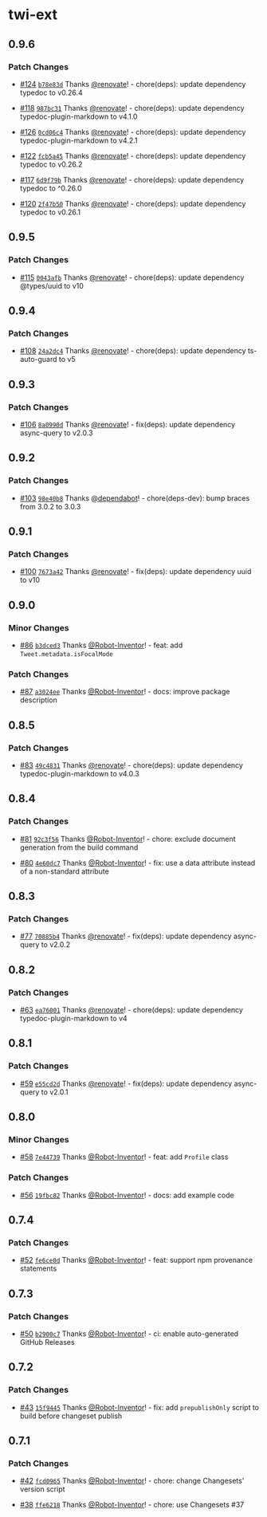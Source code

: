# twi-ext

## 0.9.6

### Patch Changes

-   [#124](https://github.com/Robot-Inventor/twi-ext/pull/124) [`b78e83d`](https://github.com/Robot-Inventor/twi-ext/commit/b78e83dfb72374e5806f5dfb285674e07d40e00a) Thanks [@renovate](https://github.com/apps/renovate)! - chore(deps): update dependency typedoc to v0.26.4

-   [#118](https://github.com/Robot-Inventor/twi-ext/pull/118) [`987bc31`](https://github.com/Robot-Inventor/twi-ext/commit/987bc314a7633f4ddc30b97a4a2c6eb7a361e690) Thanks [@renovate](https://github.com/apps/renovate)! - chore(deps): update dependency typedoc-plugin-markdown to v4.1.0

-   [#126](https://github.com/Robot-Inventor/twi-ext/pull/126) [`0cd06c4`](https://github.com/Robot-Inventor/twi-ext/commit/0cd06c4c7b432166c82769dfec8e789cb9076102) Thanks [@renovate](https://github.com/apps/renovate)! - chore(deps): update dependency typedoc-plugin-markdown to v4.2.1

-   [#122](https://github.com/Robot-Inventor/twi-ext/pull/122) [`fcb5a45`](https://github.com/Robot-Inventor/twi-ext/commit/fcb5a45f862cad5c2c1e768882b3d97055340b69) Thanks [@renovate](https://github.com/apps/renovate)! - chore(deps): update dependency typedoc to v0.26.2

-   [#117](https://github.com/Robot-Inventor/twi-ext/pull/117) [`6d9f79b`](https://github.com/Robot-Inventor/twi-ext/commit/6d9f79b151cdbad94d8d46ae2d2e6dd3b349fdba) Thanks [@renovate](https://github.com/apps/renovate)! - chore(deps): update dependency typedoc to ^0.26.0

-   [#120](https://github.com/Robot-Inventor/twi-ext/pull/120) [`2f47b50`](https://github.com/Robot-Inventor/twi-ext/commit/2f47b501c3ae262d37b14a90d21aa074251bb074) Thanks [@renovate](https://github.com/apps/renovate)! - chore(deps): update dependency typedoc to v0.26.1

## 0.9.5

### Patch Changes

-   [#115](https://github.com/Robot-Inventor/twi-ext/pull/115) [`0043afb`](https://github.com/Robot-Inventor/twi-ext/commit/0043afb9bd23d6bf1ccfc7a09fc743107f67542c) Thanks [@renovate](https://github.com/apps/renovate)! - chore(deps): update dependency @types/uuid to v10

## 0.9.4

### Patch Changes

-   [#108](https://github.com/Robot-Inventor/twi-ext/pull/108) [`24a2dc4`](https://github.com/Robot-Inventor/twi-ext/commit/24a2dc4301a8080c72b12d8fafc73f4bb59bebcc) Thanks [@renovate](https://github.com/apps/renovate)! - chore(deps): update dependency ts-auto-guard to v5

## 0.9.3

### Patch Changes

-   [#106](https://github.com/Robot-Inventor/twi-ext/pull/106) [`8a0990d`](https://github.com/Robot-Inventor/twi-ext/commit/8a0990d0ca3b283b4375e4f5f82b7e2e30bac7c8) Thanks [@renovate](https://github.com/apps/renovate)! - fix(deps): update dependency async-query to v2.0.3

## 0.9.2

### Patch Changes

-   [#103](https://github.com/Robot-Inventor/twi-ext/pull/103) [`98e40b8`](https://github.com/Robot-Inventor/twi-ext/commit/98e40b87c233b92a97b00149903f364a52d68e04) Thanks [@dependabot](https://github.com/apps/dependabot)! - chore(deps-dev): bump braces from 3.0.2 to 3.0.3

## 0.9.1

### Patch Changes

-   [#100](https://github.com/Robot-Inventor/twi-ext/pull/100) [`7673a42`](https://github.com/Robot-Inventor/twi-ext/commit/7673a423a011b798f91aa441576b9feb222376e7) Thanks [@renovate](https://github.com/apps/renovate)! - fix(deps): update dependency uuid to v10

## 0.9.0

### Minor Changes

-   [#86](https://github.com/Robot-Inventor/twi-ext/pull/86) [`b3dced3`](https://github.com/Robot-Inventor/twi-ext/commit/b3dced306d53214f1f3a4690f00bde5a7b5e6518) Thanks [@Robot-Inventor](https://github.com/Robot-Inventor)! - feat: add `Tweet.metadata.isFocalMode`

### Patch Changes

-   [#87](https://github.com/Robot-Inventor/twi-ext/pull/87) [`a3024ee`](https://github.com/Robot-Inventor/twi-ext/commit/a3024ee2cc960c967706ac7e4d07372c4b58d2b4) Thanks [@Robot-Inventor](https://github.com/Robot-Inventor)! - docs: improve package description

## 0.8.5

### Patch Changes

-   [#83](https://github.com/Robot-Inventor/twi-ext/pull/83) [`49c4831`](https://github.com/Robot-Inventor/twi-ext/commit/49c4831d073e47b89f0cc5d38bd479b62257a1f7) Thanks [@renovate](https://github.com/apps/renovate)! - chore(deps): update dependency typedoc-plugin-markdown to v4.0.3

## 0.8.4

### Patch Changes

-   [#81](https://github.com/Robot-Inventor/twi-ext/pull/81) [`92c3f56`](https://github.com/Robot-Inventor/twi-ext/commit/92c3f56241bae719c15dd0d6f0a29bbe763271ef) Thanks [@Robot-Inventor](https://github.com/Robot-Inventor)! - chore: exclude document generation from the build command

-   [#80](https://github.com/Robot-Inventor/twi-ext/pull/80) [`4e60dc7`](https://github.com/Robot-Inventor/twi-ext/commit/4e60dc75cf812827a4e88ee940a5bf53d490b9bc) Thanks [@Robot-Inventor](https://github.com/Robot-Inventor)! - fix: use a data attribute instead of a non-standard attribute

## 0.8.3

### Patch Changes

-   [#77](https://github.com/Robot-Inventor/twi-ext/pull/77) [`70885b4`](https://github.com/Robot-Inventor/twi-ext/commit/70885b4f618ef039b34297a45fdc6f48332d67ba) Thanks [@renovate](https://github.com/apps/renovate)! - fix(deps): update dependency async-query to v2.0.2

## 0.8.2

### Patch Changes

-   [#63](https://github.com/Robot-Inventor/twi-ext/pull/63) [`ea76001`](https://github.com/Robot-Inventor/twi-ext/commit/ea76001205c6fba1f3478194a75c56db78c28f28) Thanks [@renovate](https://github.com/apps/renovate)! - chore(deps): update dependency typedoc-plugin-markdown to v4

## 0.8.1

### Patch Changes

-   [#59](https://github.com/Robot-Inventor/twi-ext/pull/59) [`e55cd2d`](https://github.com/Robot-Inventor/twi-ext/commit/e55cd2d8fa0f6dc5d7ec2e51e49bc3d00578e799) Thanks [@renovate](https://github.com/apps/renovate)! - fix(deps): update dependency async-query to v2.0.1

## 0.8.0

### Minor Changes

-   [#58](https://github.com/Robot-Inventor/twi-ext/pull/58) [`7e44739`](https://github.com/Robot-Inventor/twi-ext/commit/7e447399aa6efaea535f3b2cf15fffd07e5d1fb8) Thanks [@Robot-Inventor](https://github.com/Robot-Inventor)! - feat: add `Profile` class

### Patch Changes

-   [#56](https://github.com/Robot-Inventor/twi-ext/pull/56) [`19fbc82`](https://github.com/Robot-Inventor/twi-ext/commit/19fbc824eaabbe223fae85f0f2ec010bbe080cfc) Thanks [@Robot-Inventor](https://github.com/Robot-Inventor)! - docs: add example code

## 0.7.4

### Patch Changes

-   [#52](https://github.com/Robot-Inventor/twi-ext/pull/52) [`fe6ce0d`](https://github.com/Robot-Inventor/twi-ext/commit/fe6ce0de8d2d5e9fe695b8f9a029d22504a6906a) Thanks [@Robot-Inventor](https://github.com/Robot-Inventor)! - feat: support npm provenance statements

## 0.7.3

### Patch Changes

-   [#50](https://github.com/Robot-Inventor/twi-ext/pull/50) [`b2900c7`](https://github.com/Robot-Inventor/twi-ext/commit/b2900c79c8576bc9b2c2e4ee6e7684e9a82c8717) Thanks [@Robot-Inventor](https://github.com/Robot-Inventor)! - ci: enable auto-generated GitHub Releases

## 0.7.2

### Patch Changes

-   [#43](https://github.com/Robot-Inventor/twi-ext/pull/43) [`15f9445`](https://github.com/Robot-Inventor/twi-ext/commit/15f9445f5c5ca4beaa52385415d794e975a30fab) Thanks [@Robot-Inventor](https://github.com/Robot-Inventor)! - fix: add `prepublishOnly` script to build before changeset publish

## 0.7.1

### Patch Changes

-   [#42](https://github.com/Robot-Inventor/twi-ext/pull/42) [`fcd0965`](https://github.com/Robot-Inventor/twi-ext/commit/fcd0965b8ec5f88fca10c72bbce29f34fe805ec5) Thanks [@Robot-Inventor](https://github.com/Robot-Inventor)! - chore: change Changesets' version script

-   [#38](https://github.com/Robot-Inventor/twi-ext/pull/38) [`ffe6218`](https://github.com/Robot-Inventor/twi-ext/commit/ffe62185d886955235a09af99f7505ed6a7da408) Thanks [@Robot-Inventor](https://github.com/Robot-Inventor)! - chore: use Changesets #37

